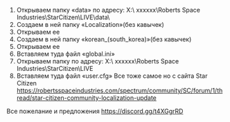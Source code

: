 
1. Открываем папку «data» по адресу: Х:\ хххххх\Roberts Space Industries\StarCitizen\LIVE\data\
2. Создаем в ней папку «Localization»(без кавычек)
3. Открываем ее
4. Создаем в ней папку «korean_(south_korea)»(без кавычек)
5. Открываем ее
6. Вставляем туда файл «global.ini»
7. Открываем папку по адресу: Х:\ хххххх\Roberts Space Industries\StarCitizen\LIVE
8. Вставляем туда файл «user.cfg»
    Все тоже самое но с сайта Star Citizen
    https://robertsspaceindustries.com/spectrum/community/SC/forum/1/thread/star-citizen-community-localization-update

 Все пожелание и предложения  https://discord.gg/t4XGgrRD
